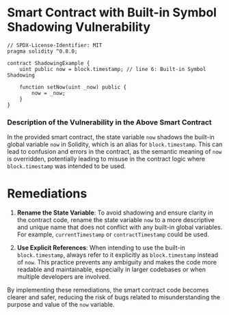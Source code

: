 # Smart Contract with Built-in Symbol Shadowing Vulnerability

```solidity
// SPDX-License-Identifier: MIT
pragma solidity ^0.8.0;

contract ShadowingExample {
    uint public now = block.timestamp; // line 6: Built-in Symbol Shadowing

    function setNow(uint _now) public {
        now = _now;
    }
}
```

### Description of the Vulnerability in the Above Smart Contract
In the provided smart contract, the state variable `now` shadows the built-in global variable `now` in Solidity, which is an alias for `block.timestamp`. This can lead to confusion and errors in the contract, as the semantic meaning of `now` is overridden, potentially leading to misuse in the contract logic where `block.timestamp` was intended to be used.

# Remediations

1. **Rename the State Variable**: To avoid shadowing and ensure clarity in the contract code, rename the state variable `now` to a more descriptive and unique name that does not conflict with any built-in global variables. For example, `currentTimestamp` or `contractTimestamp` could be used.

2. **Use Explicit References**: When intending to use the built-in `block.timestamp`, always refer to it explicitly as `block.timestamp` instead of `now`. This practice prevents any ambiguity and makes the code more readable and maintainable, especially in larger codebases or when multiple developers are involved.

By implementing these remediations, the smart contract code becomes clearer and safer, reducing the risk of bugs related to misunderstanding the purpose and value of the `now` variable.